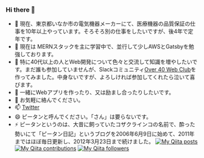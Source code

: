 ### Hi there 👋

- 🔭 現在、東京都いなか市の電気機器メーカーにて、医療機器の品質保証の仕事を10年以上やっています。そろそろ別の仕事をしたいですが、後4年で定年です。
- 🌱 現在は MERNスタックを主に学習中で、並行して少しAWSとGatsbyを勉強しております。
- 👯 特に40代以上の人とWeb開発について色々と交流して知識を増やしたいです。まだ誰も参加していませんが、Slackコミュニティ[Over 40 Web Club](https://over40webclub.slack.com/)を作ってみました。中身ないですが、よろしければ参加してくれたら泣いて喜びます。
- 🤔 一緒にWebアプリを作ったり、又は励まし合ったりしたいです。
- 💬 お気軽に絡んでください。
- 📫 [Twitter](https://twitter.com/pitang1965)
- 😄 ピータンと呼んでください。「さん」は要らないです。
- ⚡ ピータンというのは、大昔に飼っていたコザクラインコの名前で、酔った勢いにて「ピータン日記」というブログを2006年6月9日に始めて、2011年まではほぼ毎日更新し、2012年3月23日まで続けました。
[![My Qiita posts](https://qiita-badge.apiapi.app/s/pitang1965/posts.svg)](http://qiita.com/pitang1965) [![My Qiita contributions](https://qiita-badge.apiapi.app/s/pitang1965/contributions.svg)](http://qiita.com/pitang1965) [![My Qiita followers](https://qiita-badge.apiapi.app/s/pitang1965/followers.svg)](http://qiita.com/pitang1965)
